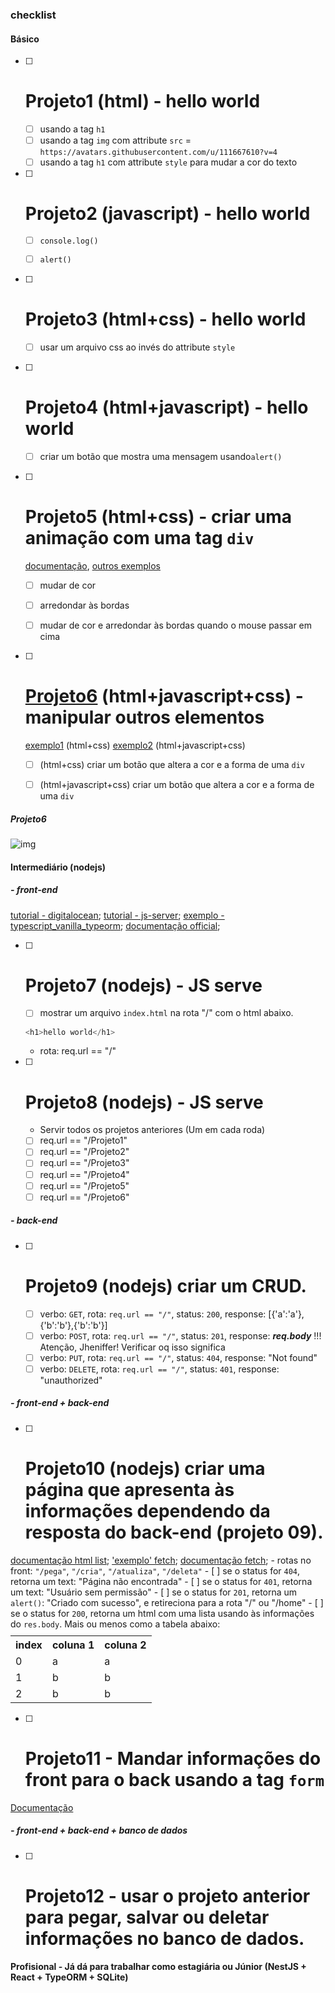 ### checklist
#### Básico
- [ ] # Projeto1 (html) - hello world
    - [ ] usando a tag `h1`
    - [ ] usando a tag `img` com attribute `src` = `https://avatars.githubusercontent.com/u/111667610?v=4`
    - [ ] usando a tag `h1` com attribute `style` para mudar a cor do texto

- [ ] # Projeto2 (javascript) - hello world
    - [ ] `console.log()`
    - [ ] `alert()`


- [ ] # Projeto3 (html+css) - hello world
    - [ ] usar um arquivo css ao invés do attribute `style`


- [ ] # Projeto4 (html+javascript) - hello world
    - [ ] criar um botão que mostra uma mensagem usando`alert()`


- [ ] # Projeto5 (html+css) - criar uma animação com uma tag `div`
    [documentação](https://www.w3schools.com/cssref/playdemo.asp?filename=playcss_animation), [outros exemplos](https://www.freecodecamp.org/portuguese/news/exemplos-de-transicao-em-css-como-usar-a-animacao-ao-passar-o-mouse-alterar-a-opacidade-e-mais/)
    - [ ] mudar de cor
    - [ ] arredondar às bordas
    - [ ] mudar de cor e arredondar às bordas quando o mouse passar em cima


- [ ] # [Projeto6](#projeto6) (html+javascript+css) - manipular outros elementos
    [exemplo1](https://stackoverflow.com/questions/58948543/how-to-chain-css-animation-on-different-elements) (html+css)
    [exemplo2](https://codepen.io/jorgecardoso/post/1-css-transitions-and-animations) (html+javascript+css)
    - [ ] (html+css) criar um botão que altera a cor e a forma de uma `div`
    - [ ] (html+javascript+css) criar um botão que altera a cor e a forma de uma `div`


##### Projeto6
![img](https://cdn-media-1.freecodecamp.org/images/aeLhzRqHdU1Gub7GL3WOvtgno7fMuRnwuy4H)


#### Intermediário (nodejs) 
##### - front-end
[tutorial - digitalocean](https://www.digitalocean.com/community/tutorials/how-to-create-a-web-server-in-node-js-with-the-http-module-pt);
[tutorial - js-server](https://github.com/vlang/v/tree/master/examples/js_dom_draw#js-server);
[exemplo - typescript_vanilla_typeorm](https://github.com/enghitalo/v/blob/examples/js_dom_draw_bechmark_chart/refactor/examples/js_dom_draw_bechmark_chart/typescript_vanilla_typeorm/src/server.js);
[documentação official](https://github.com/nodejs/node/blob/main/doc/api/http.md#event-connect);

- [ ] # Projeto7 (nodejs) - JS serve
    - [ ] mostrar um arquivo `index.html` na rota "/"
    com o html abaixo.
    ```js
    <h1>hello world</h1>
    ```
    - rota: req.url == "/"
- [ ] # Projeto8 (nodejs) - JS serve
    - Servir todos os projetos anteriores (Um em cada roda)
    - [ ] req.url == "/Projeto1"
    - [ ] req.url == "/Projeto2"
    - [ ] req.url == "/Projeto3"
    - [ ] req.url == "/Projeto4"
    - [ ] req.url == "/Projeto5"
    - [ ] req.url == "/Projeto6"
 
##### - back-end
- [ ] # Projeto9 (nodejs) criar um CRUD.
    - [ ] verbo: `GET`, 
            rota: `req.url == "/"`, 
            status: `200`, 
            response: [{'a':'a'},{'b':'b'},{'b':'b'}]
    - [ ] verbo: `POST`, 
            rota: `req.url == "/"`, 
            status: `201`, 
            response: ***req.body*** !!! Atenção, Jheniffer! Verificar oq isso significa
    - [ ] verbo: `PUT`, 
            rota: `req.url == "/"`, 
            status: `404`, 
            response: "Not found"
    - [ ] verbo: `DELETE`, 
            rota: `req.url == "/"`, 
            status: `401`, 
            response: "unauthorized"
##### - front-end + back-end
- [ ] # Projeto10 (nodejs) criar uma página que apresenta às informações dependendo da resposta do back-end (projeto 09).
[documentação html list](https://www.w3schools.com/html/html_lists.asp);
['exemplo' fetch](https://www.alura.com.br/artigos/revolucao-node-js-adeus-axios-fetch-api-versao-17-5-0);
[documentação fetch](https://developer.mozilla.org/pt-BR/docs/Web/API/Fetch_API/Using_Fetch);
    - rotas no front: `"/pega"`, `"/cria"`, `"/atualiza"`, `"/deleta"`
    - [ ] se o status for `404`, retorna um text: "Página não encontrada"
    - [ ] se o status for `401`, retorna um text: "Usuário sem permissão"
    - [ ] se o status for `201`, retorna um `alert()`: "Criado com sucesso", e retireciona para a rota "/" ou "/home"
    - [ ] se o status for `200`, retorna um html com uma lista usando às informações do `res.body`.
    Mais ou menos como a tabela abaixo:
     <table style="margin-top: 10px">
          <tr>
            <th>index</th>
            <th>coluna 1</th>
            <th>coluna 2</th>
          </tr>
          <tr>
            <td>0</td>
            <td>a</td>
            <td>a</td>
          </tr>
          <tr>
            <td>1</td>
            <td>b</td>
            <td>b</td>
          </tr>
          <tr>
            <td>2</td>
            <td>b</td>
            <td>b</td>
          </tr>
        </table>
- [ ] # Projeto11 - Mandar informações do front para o back usando a tag `form`
[Documentação](https://www.w3schools.com/html/html_forms.asp)
##### - front-end + back-end + banco de dados
- [ ] # Projeto12 -  usar o projeto anterior para pegar, salvar ou deletar informações no banco de dados.
#### Profisional - Já dá para trabalhar como estagiária ou Júnior (NestJS + React + TypeORM + SQLite) 